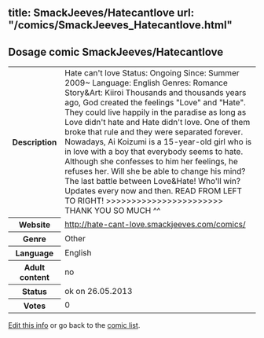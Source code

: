 title: SmackJeeves/Hatecantlove
url: "/comics/SmackJeeves_Hatecantlove.html"
---
Dosage comic SmackJeeves/Hatecantlove
-----------------------------------------

<p id="msg"></p>
<script type="text/javascript">
if (window.location.search === '?edit_info_mail=sent_ok') {
  var elem = document.getElementById("msg");
  elem.innerHTML = 'Edited information sucessfully sent for review, which is usually done daily. Thanks!';
  elem.className = 'ok';
}
</script>
<table class="comicinfo">
<tr>
<th>Description</th><td>Hate can't love Status: Ongoing Since: Summer 2009~ Language: English Genres: Romance Story&amp;Art: Kiiroi Thousands and thousands years ago, God created the feelings &quot;Love&quot; and &quot;Hate&quot;. They could live happily in the paradise as long as Love didn't hate and Hate didn't love. One of them broke that rule and they were separated forever. Nowadays, Ai Koizumi is a 15-year-old girl who is in love with a boy that everybody seems to hate. Although she confesses to him her feelings, he refuses her. Will she be able to change his mind? The last battle between Love&amp;Hate! Who'll win? Updates every now and then. READ FROM LEFT TO RIGHT! &gt;&gt;&gt;&gt;&gt;&gt;&gt;&gt;&gt;&gt;&gt;&gt;&gt;&gt;&gt;&gt;&gt;&gt;&gt;&gt;&gt;&gt;&gt; THANK YOU SO MUCH ^^</td>
</tr>
<tr>
<th>Website</th><td><a href="http://hate-cant-love.smackjeeves.com/comics/">http://hate-cant-love.smackjeeves.com/comics/</a></td>
</tr>
<tr>
<th>Genre</th><td>Other</td>
</tr>
<tr>
<th>Language</th><td>English</td>
</tr>
<tr>
<th>Adult content</th><td>no</td>
</tr>
<tr>
<th>Status</th><td>ok on 26.05.2013</td>
</tr>
<tr>
<th>Votes</th><td>0</td>
</tr>
</table>

[Edit this info](SmackJeeves_Hatecantlove_edit.html) or go back to the [comic list](../comic-index.html).

